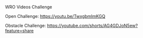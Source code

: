 WRO Videos Challenge

Open Challenge: https://youtu.be/TwxgbmImKGQ

Obstacle Challenge: https://youtube.com/shorts/AG4GDJoN5ew?feature=share